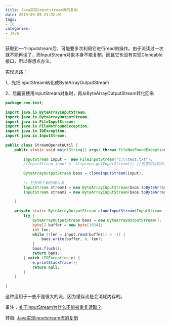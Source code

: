 ```yaml
---
title: Java实现inputstream流的复制
date: 2019-09-05 23:52:01
tags:
- IO
categories: 
- Java
---
```


获取到一个inputstream后，可能要多次利用它进行read的操作。由于流读过一次就不能再读了，而InputStream对象本身不能复制，而且它也没有实现Cloneable接口，所以得想点办法。

实现思路：

1、先把InputStream转化成ByteArrayOutputStream

2、后面要使用InputStream对象时，再从ByteArrayOutputStream转化回来
```java
package com.test;
 
import java.io.ByteArrayInputStream;
import java.io.ByteArrayOutputStream;
import java.io.FileInputStream;
import java.io.FileNotFoundException;
import java.io.IOException;
import java.io.InputStream;
 
public class StreamOperateUtil {
	public static void main(String[] args) throws FileNotFoundException {
		 
		InputStream input =  new FileInputStream("c:\\test.txt"); 
		//InputStream input =  httpconn.getInputStream(); //这里可以写你获取到的流
		
		ByteArrayOutputStream baos = cloneInputStream(input);
		
		// 打开两个新的输入流  
		InputStream stream1 = new ByteArrayInputStream(baos.toByteArray());  
		InputStream stream2 = new ByteArrayInputStream(baos.toByteArray());
		
	}
 
	private static ByteArrayOutputStream cloneInputStream(InputStream input) {
		try {
			ByteArrayOutputStream baos = new ByteArrayOutputStream();
			byte[] buffer = new byte[1024];
			int len;
			while ((len = input.read(buffer)) > -1) {
				baos.write(buffer, 0, len);
			}
			baos.flush();
			return baos;
		} catch (IOException e) {
			e.printStackTrace();
			return null;
		}
	}
 
}
```

这种适用于一些不是很大的流，因为缓存流是会消耗内存的。

备注：[关于InputStream为什么不能被重复读取？](http://blog.csdn.net/dreamtdp/article/details/26733563)

转自: [Java实现inputstream流的复制](https://blog.csdn.net/qq_25646191/article/details/78856639)